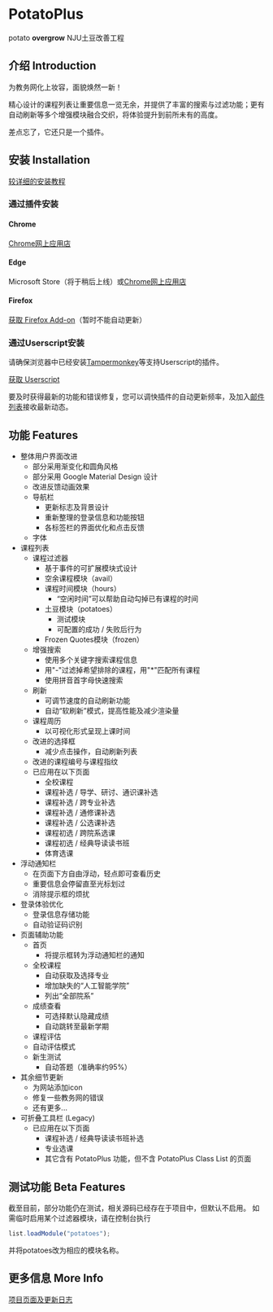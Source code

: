 # PotatoPlus

potato **overgrow**
NJU土豆改善工程

## 介绍 Introduction

为教务网化上妆容，面貌焕然一新！

精心设计的课程列表让重要信息一览无余，并提供了丰富的搜索与过滤功能；更有自动刷新等多个增强模块融合交织，将体验提升到前所未有的高度。

差点忘了，它还只是一个插件。

## 安装 Installation

[较详细的安装教程](https://cubiccm.ddns.net/2019/09/potatojw-upgraded/?_blank)

### 通过插件安装

#### Chrome

[Chrome网上应用店](https://chrome.google.com/webstore/detail/potatoplus/mokphlegfcilcbnjmhgfikjgnbnconba?_blank)

#### Edge

Microsoft Store（将于稍后上线）或[Chrome网上应用店](https://chrome.google.com/webstore/detail/potatoplus/mokphlegfcilcbnjmhgfikjgnbnconba?_blank)

#### Firefox

[获取 Firefox Add-on](https://github.com/cubiccm/potatoplus/releases/latest/download/potatoplus.xpi)（暂时不能自动更新）

### 通过Userscript安装

请确保浏览器中已经安装[Tampermonkey](https://tampermonkey.net)等支持Userscript的插件。

[获取 Userscript](https://github.com/cubiccm/potatoplus/releases/latest/download/potatoplus.user.js)

要及时获得最新的功能和错误修复，您可以调快插件的自动更新频率，及加入[邮件列表](https://cubiccm.ddns.net/potato-mailing-list/?_blank)接收最新动态。

## 功能 Features

- 整体用户界面改进
  - 部分采用渐变化和圆角风格
  - 部分采用 Google Material Design 设计
  - 改进反馈动画效果
  - 导航栏
    - 更新标志及背景设计
    - 重新整理的登录信息和功能按钮
    - 各标签栏的界面优化和点击反馈
  - 字体
- 课程列表
  - 课程过滤器
    - 基于事件的可扩展模块式设计
    - 空余课程模块（avail）
    - 课程时间模块（hours）
      - “空闲时间”可以帮助自动勾掉已有课程的时间
    - 土豆模块（potatoes）
      - 测试模块
      - 可配置的成功 / 失败后行为
    - Frozen Quotes模块（frozen）
  - 增强搜索
    - 使用多个关键字搜索课程信息
    - 用"-"过滤掉希望排除的课程，用"*"匹配所有课程
    - 使用拼音首字母快速搜索
  - 刷新
    - 可调节速度的自动刷新功能
    - 自动“软刷新”模式，提高性能及减少渲染量
  - 课程周历
    - 以可视化形式呈现上课时间
  - 改进的选择框
    - 减少点击操作，自动刷新列表
  - 改进的课程编号与课程指纹
  - 已应用在以下页面
    - 全校课程
    - 课程补选 / 导学、研讨、通识课补选
    - 课程补选 / 跨专业补选
    - 课程补选 / 通修课补选
    - 课程补选 / 公选课补选
    - 课程初选 / 跨院系选课
    - 课程初选 / 经典导读读书班
    - 体育选课
- 浮动通知栏
  - 在页面下方自由浮动，轻点即可查看历史
  - 重要信息会停留直至光标划过
  - 消除提示框的烦扰
- 登录体验优化
  - 登录信息存储功能
  - 自动验证码识别
- 页面辅助功能
  - 首页
    - 将提示框转为浮动通知栏的通知
  - 全校课程
    - 自动获取及选择专业
    - 增加缺失的“人工智能学院”
    - 列出“全部院系”
  - 成绩查看
    - 可选择默认隐藏成绩
    - 自动跳转至最新学期
  -  课程评估
    - 自动评估模式
  - 新生测试
    - 自动答题（准确率约95%）
- 其余细节更新
  - 为网站添加icon
  - 修复一些教务网的错误
  - 还有更多...
- 可折叠工具栏 (Legacy)
  - 已应用在以下页面
    - 课程补选 / 经典导读读书班补选
    - 专业选课
    - 其它含有 PotatoPlus 功能，但不含 PotatoPlus Class List 的页面
    
## 测试功能 Beta Features
  
截至目前，部分功能仍在测试，相关源码已经存在于项目中，但默认不启用。
如需临时启用某个过滤器模块，请在控制台执行
```javascript
list.loadModule("potatoes");
```
并将potatoes改为相应的模块名称。
    
## 更多信息 More Info

[项目页面及更新日志](https://cubiccm.ddns.net/2019/09/potatojw-upgraded/?_blank)
